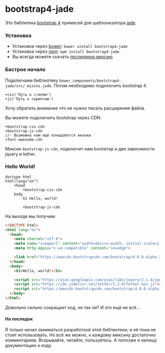 bootstrap4-jade
========================================

Это библитека [bootstrap 4](https://github.com/twbs/bootstrap/tree/v4-dev) примесей для шаблонизатора [jade](http://jade-lang.com/).

### Установка

* Установка через [bower](http://bower.io/): `bower install bootstrap4-jade`
* Установка через [npm](https://www.npmjs.com/): `npm install bootstrap4-jade`
* Вы всегда можете скачать [последнюю версию](https://github.com/Alex5646/bootstrap4-jade/archive/master.zip).

### Бастрое начало
Подключаем библиотеку `bower_components/bootstrap4-jade/src/_mixins.jade`.
Потом необходимо подключить bootstrap 4.

```jade
+css('Путь к стилям')
+js('Путь к скриптам')
```
Хочу обратить внимание что не нужно писать расширения файла.

Вы можете подключить bootstrap через CDN:

```jade
+bootstrap-css-cdn
+bootstrap-js-cdn
//- Возможно нам ещё понадобятся иконки
+font-awesome-cdn
```
Миксин `bootstrap-js-cdn`, подключит нам bootstrap и две зависимости jquery и tether.

### Hello World!

```jade
doctype html
html(lang="en")
    +head
        +bootstrap-css-cdn
    body
        h1 Hello, world!
        
        +bootstrap-js-cdn
```

На выходе мы получим:

```html
<!DOCTYPE html>
<html lang="en">
  <head>
    <meta charset="utf-8">
    <meta name="viewport" content="width=device-width, initial-scale=1, shrink-to-fit=no">
    <meta http-equiv="x-ua-compatible" content="ie=edge">

    <link href="https://maxcdn.bootstrapcdn.com/bootstrap/4.0.0-alpha.2/css/bootstrap.min.css" rel="stylesheet" integrity="sha384-y3tfxAZXuh4HwSYylfB+J125MxIs6mR5FOHamPBG064zB+AFeWH94NdvaCBm8qnd" crossorigin="anonymous">
  </head>
  <body>
    <h1>Hello, world!</h1>

    <script src="https://ajax.googleapis.com/ajax/libs/jquery/2.1.4/jquery.min.js"></script>
    <script src="https://cdn.jsdelivr.net/tether/1.2.0/tether.min.js"></script>
    <script src="https://maxcdn.bootstrapcdn.com/bootstrap/4.0.0-alpha.2/js/bootstrap.min.js" integrity="sha384-vZ2WRJMwsjRMW/8U7i6PWi6AlO1L79snBrmgiDpgIWJ82z8eA5lenwvxbMV1PAh7" crossorigin="anonymous"></script>
  </body>
</html>
```
Довольно сильно сокращает код, не так ли? И это ещё не всё...

#### На последок
Я только начал заниматься разработкой этой библиотеки, и её пока не стоит использовать.
Но всё же можно, к каждому миксину достаточно комментариев. Вскрывайте, читайте, пользуйтесь.
А попозже я напишу документацию к коду.